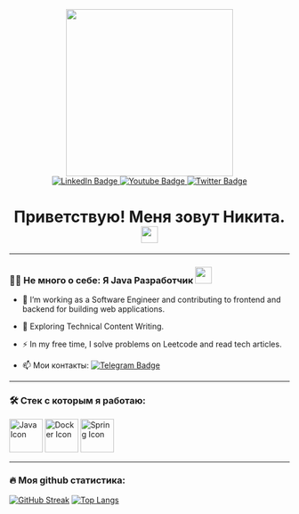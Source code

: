 <div id="header" align="center">
  <img src="https://media2.giphy.com/media/v1.Y2lkPTc5MGI3NjExZGphNXdqZ2RzdmpmNGo1YjF1eG52eTBobHExdnd4Y3gyOGozbXNsdiZlcD12MV9pbnRlcm5hbF9naWZfYnlfaWQmY3Q9Zw/WYNPuf7UqQv6gKCyv9/giphy.webp" width="300"/>
</div>
<div id="badges" align="center">
  <a href="your-linkedin-URL">
    <img src="https://img.shields.io/badge/LinkedIn-blue?style=for-the-badge&logo=linkedin&logoColor=white" alt="LinkedIn Badge"/>
  </a>
  <a href="your-youtube-URL">
    <img src="https://img.shields.io/badge/YouTube-red?style=for-the-badge&logo=youtube&logoColor=white" alt="Youtube Badge"/>
  </a>
  <a href="your-twitter-URL">
    <img src="https://img.shields.io/badge/Twitter-blue?style=for-the-badge&logo=twitter&logoColor=white" alt="Twitter Badge"/>
  </a>
</div>
<div id="badges" align="center">
  <img src="https://komarev.com/ghpvc/?username=NikitaShevnin&style=flat-square&color=blue" alt=""/>
</div>
<h1 style="text-align: center;">
  Приветствую! Меня зовут Никита.
  <img src="https://media.giphy.com/media/hvRJCLFzcasrR4ia7z/giphy.gif" width="30px"/>
</h1>

---

### :man_technologist: Не много о себе: Я Java Разработчик <img src="https://media.giphy.com/media/WUlplcMpOCEmTGBtBW/giphy.gif" width="30">

- :telescope: I’m working as a Software Engineer and contributing to frontend and backend for building web applications.

- :seedling: Exploring Technical Content Writing.

- :zap: In my free time, I solve problems on Leetcode and read tech articles.

- :mailbox: Мои контакты: [![Telegram Badge](https://img.shields.io/badge/-nikita_shevnin-blue?style=flat&logo=Telegram&logoColor=white)](https://t.me/nikita_shevnin)

---

### :hammer_and_wrench: Cтек с которым я работаю:
<img src="https://imgur.com/yEij6yC.png" width="60" height="60" alt="Java Icon"/> <img src="https://imgur.com/ZHv563I.png" width="60" height="60" alt="Docker Icon"/> <img src="https://imgur.com/riZ5jhX.png" width="60" height="60" alt="Spring Icon"/> 

---

### :fire: Моя github статистика: 
[![GitHub Streak](https://streak-stats.demolab.com?user=NikitaSHevnin&theme=transparent&hide_border=true&mode=weekly&fire=FF2222&dates=2C68F6&currStreakLabel=2C68F6&currStreakNum=2C68F6)](https://git.io/streak-stats)
[![Top Langs](https://github-readme-stats.vercel.app/api/top-langs/?username=NikitaSHevnin&layout=compact&theme=vision-friendly-dark)](https://github.com/anuraghazra/github-readme-stats)
